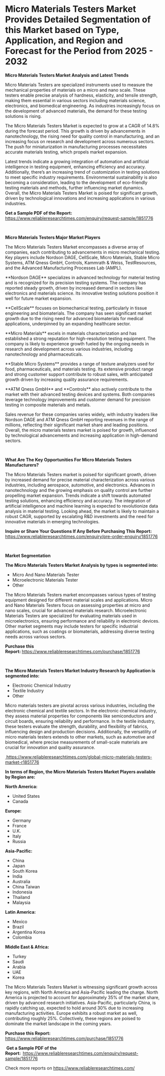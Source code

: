 <p><h1>Micro Materials Testers Market Provides Detailed Segmentation of this Market based on Type, Application, and Region and Forecast for the Period from 2025 - 2032</h1></p><p><strong>Micro Materials Testers Market Analysis and Latest Trends</strong></p>
<p><p>Micro Materials Testers are specialized instruments used to measure the mechanical properties of materials on a micro and nano scale. These testers enable precise analysis of hardness, elasticity, and tensile strength, making them essential in various sectors including materials science, electronics, and biomedical engineering. As industries increasingly focus on the development of advanced materials, the demand for these testing solutions is rising.</p><p>The Micro Materials Testers Market is expected to grow at a CAGR of 14.8% during the forecast period. This growth is driven by advancements in nanotechnology, the rising need for quality control in manufacturing, and an increasing focus on research and development across numerous sectors. The push for miniaturization in manufacturing processes necessitates accurate materials testing, which propels market expansion.</p><p>Latest trends indicate a growing integration of automation and artificial intelligence in testing equipment, enhancing efficiency and accuracy. Additionally, there’s an increasing trend of customization in testing solutions to meet specific industry requirements. Environmental sustainability is also becoming a consideration, leading to the development of eco-friendly testing materials and methods, further influencing market dynamics. Overall, the Micro Materials Testers Market is poised for significant growth, driven by technological innovations and increasing applications in various industries.</p></p>
<p><strong>Get a Sample PDF of the Report:&nbsp;</strong> <a href="https://www.reliableresearchtimes.com/enquiry/request-sample/1851776?utm_campaign=3583&utm_medium=2&utm_source=Github&utm_content=ia&utm_term=26032025&utm_id=micro-materials-testers">https://www.reliableresearchtimes.com/enquiry/request-sample/1851776</a></p>
<p>&nbsp;</p>
<p><strong>Micro Materials Testers Major Market Players</strong></p>
<p><p>The Micro Materials Testers Market encompasses a diverse array of companies, each contributing to advancements in micro mechanical testing. Key players include Nordson DAGE, CellScale, Micro Materials, Stable Micro Systems, ATM Qness GmbH, Controls, Kammrath & Weiss, TestResources, and the Advanced Manufacturing Processes Lab (AMPL).</p><p>**Nordson DAGE** specializes in advanced technology for material testing and is recognized for its precision testing systems. The company has reported steady growth, driven by increased demand in sectors like electronics and materials science. Its innovative testing solutions position it well for future market expansion.</p><p>**CellScale** focuses on biomechanical testing, particularly in tissue engineering and biomaterials. The company has seen significant market growth due to the rising need for advanced biomaterials for medical applications, underpinned by an expanding healthcare sector.</p><p>**Micro Materials** excels in materials characterization and has established a strong reputation for high-resolution testing equipment. The company is likely to experience growth fueled by the ongoing needs in research and development across various industries, including nanotechnology and pharmaceuticals.</p><p>**Stable Micro Systems** provides a range of texture analyzers used for food, pharmaceuticals, and materials testing. Its extensive product range and strong customer support contribute to robust sales, with anticipated growth driven by increasing quality assurance requirements.</p><p>**ATM Qness GmbH** and **Controls** also actively contribute to the market with their advanced testing devices and systems. Both companies leverage technology improvements and customer demand for precision testing in composite materials and metals.</p><p>Sales revenue for these companies varies widely, with industry leaders like Nordson DAGE and ATM Qness GmbH reporting revenues in the range of millions, reflecting their significant market share and leading positions. Overall, the micro materials testers market is poised for growth, influenced by technological advancements and increasing application in high-demand sectors.</p></p>
<p>&nbsp;</p>
<p><strong>What Are The Key Opportunities For Micro Materials Testers Manufacturers?</strong></p>
<p><p>The Micro Materials Testers market is poised for significant growth, driven by increased demand for precise material characterization across various industries, including aerospace, automotive, and electronics. Advances in nanotechnology and the growing emphasis on quality control are further propelling market expansion. Trends indicate a shift towards automated testing solutions, enhancing efficiency and accuracy. The integration of artificial intelligence and machine learning is expected to revolutionize data analysis in material testing. Looking ahead, the market is likely to maintain a robust CAGR, supported by escalating R&D investments and the need for innovative materials in emerging technologies.</p></p>
<p><strong>Inquire or Share Your Questions If Any Before Purchasing This Report:</strong> <a href="https://www.reliableresearchtimes.com/enquiry/pre-order-enquiry/1851776?utm_campaign=3583&utm_medium=2&utm_source=Github&utm_content=ia&utm_term=26032025&utm_id=micro-materials-testers">https://www.reliableresearchtimes.com/enquiry/pre-order-enquiry/1851776</a></p>
<p>&nbsp;</p>
<p><strong>Market Segmentation</strong></p>
<p><strong>The Micro Materials Testers Market Analysis by types is segmented into:</strong></p>
<p><ul><li>Micro And Nano Materials Tester</li><li>Microelectronic Materials Tester</li><li>Other</li></ul></p>
<p><p>The Micro Materials Testers market encompasses various types of testing equipment designed for different material scales and applications. Micro and Nano Materials Testers focus on assessing properties at micro and nano scales, crucial for advanced materials research. Microelectronic Materials Testers are specialized for evaluating materials used in microelectronics, ensuring performance and reliability in electronic devices. Other market segments may include testers for specific industrial applications, such as coatings or biomaterials, addressing diverse testing needs across various sectors.</p></p>
<p><strong>Purchase this Report:&nbsp;</strong><a href="https://www.reliableresearchtimes.com/purchase/1851776?utm_campaign=3583&utm_medium=2&utm_source=Github&utm_content=ia&utm_term=26032025&utm_id=micro-materials-testers">https://www.reliableresearchtimes.com/purchase/1851776</a></p>
<p>&nbsp;</p>
<p><strong>The Micro Materials Testers Market Industry Research by Application is segmented into:</strong></p>
<p><ul><li>Electronic Chemical Industry</li><li>Textile Industry</li><li>Other</li></ul></p>
<p><p>Micro materials testers are pivotal across various industries, including the electronic chemical and textile sectors. In the electronic chemical industry, they assess material properties for components like semiconductors and circuit boards, ensuring reliability and performance. In the textile industry, these testers evaluate the strength, durability, and flexibility of fabrics, influencing design and production decisions. Additionally, the versatility of micro materials testers extends to other markets, such as automotive and biomedical, where precise measurements of small-scale materials are crucial for innovation and quality assurance.</p></p>
<p><a href="https://www.reliableresearchtimes.com/global-micro-materials-testers-market-r1851776?utm_campaign=3583&utm_medium=2&utm_source=Github&utm_content=ia&utm_term=26032025&utm_id=micro-materials-testers">&nbsp;https://www.reliableresearchtimes.com/global-micro-materials-testers-market-r1851776</a></p>
<p><strong>In terms of Region, the Micro Materials Testers Market Players available by Region are:</strong></p>
<p>
    <p> <strong> North America: </strong>
        <ul>
            <li>United States</li>
            <li>Canada</li>
        </ul>
        </p> 
    <p> <strong> Europe: </strong>
        <ul>
            <li>Germany</li>
            <li>France</li>
            <li>U.K.</li>
            <li>Italy</li>
            <li>Russia</li>
        </ul>
        </p> 
    <p> <strong> Asia-Pacific: </strong>
        <ul>
            <li>China</li>
            <li>Japan</li>
            <li>South Korea</li>
            <li>India</li>
            <li>Australia</li>
            <li>China Taiwan</li>
            <li>Indonesia</li>
            <li>Thailand</li>
            <li>Malaysia</li>
        </ul>
        </p> 
    <p> <strong> Latin America: </strong>
        <ul>
            <li>Mexico</li>
            <li>Brazil</li>
            <li>Argentina Korea</li>
            <li>Colombia</li>
        </ul>
        </p> 
    <p> <strong> Middle East & Africa: </strong>
        <ul>
            <li>Turkey</li>
            <li>Saudi</li>
            <li>Arabia</li>
            <li>UAE</li>
            <li>Korea</li>
        </ul>
    </p>
    </p>
<p><p>The Micro Materials Testers Market is witnessing significant growth across key regions, with North America and Asia-Pacific leading the charge. North America is projected to account for approximately 35% of the market share, driven by advanced research initiatives. Asia-Pacific, particularly China, is rapidly catching up, expected to hold around 30% due to increasing manufacturing activities. Europe exhibits a robust market as well, contributing roughly 25%. Collectively, these regions are poised to dominate the market landscape in the coming years.</p></p>
<p><strong>Purchase this Report: </strong><a href="https://www.reliableresearchtimes.com/purchase/1851776?utm_campaign=3583&utm_medium=2&utm_source=Github&utm_content=ia&utm_term=26032025&utm_id=micro-materials-testers">https://www.reliableresearchtimes.com/purchase/1851776</a></p>
<p>&nbsp;<strong>Get a Sample PDF of the Report:&nbsp;&nbsp;</strong><a href="https://www.reliableresearchtimes.com/enquiry/request-sample/1851776?utm_campaign=3583&utm_medium=2&utm_source=Github&utm_content=ia&utm_term=26032025&utm_id=micro-materials-testers">https://www.reliableresearchtimes.com/enquiry/request-sample/1851776</a></p>
<p><strong></strong></p>
<p>Check more reports on <a href="https://www.reliableresearchtimes.com/?utm_campaign=3583&utm_medium=2&utm_source=Github&utm_content=ia&utm_term=26032025&utm_id=micro-materials-testers">https://www.reliableresearchtimes.com/</a></p>
